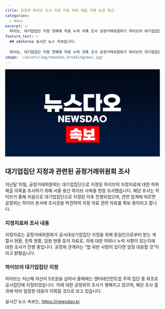 ```yaml
---
title: 공정위 하이브 조사 지정 자료 허위 제출 의혹 논란 확산
categories:
  - News
excerpt: >
  하이브, 대기업집단 지정 첫해에 자료 누락 의혹 조사 공정거래위원회가 하이브의 대기업집단 지정 자료 허위 제출 의혹을 조사 중. 이에 대한 관련 업계 소식에 따르면 공정위는 하이브 본사에 조사관 파견해 자료를 확보 중. 이 자료는 계열사, 친족, 임원 등을 포함하는데, 하이브가 제출한 자료에 허위나 누락 사항이 있다고 알려졌다. 지난해 자산 5조원을 넘어선 하이브는 올해 처음으로 대기업집단으로 지정됐으며, 공정위는 법 위반 시 엄정 조치할 것이라 밝혔다. (150자)
feature_text: >
  ## adskorea 실시간 뉴스 속보입니다.

  하이브, 대기업집단 지정 첫해에 자료 누락 의혹 조사 공정거래위원회가 하이브의 대기업집단 지정 자료 허위 제출 의혹을 조사 중. 이에 대한 관련 업계 소식에 따르면 공정위는 하이브 본사에 조사관 파견해 자료를 확보 중. 이 자료는 계열사, 친족, 임원 등을 포함하는데, 하이브가 제출한 자료에 허위나 누락 사항이 있다고 알려졌다. 지난해 자산 5조원을 넘어선 하이브는 올해 처음으로 대기업집단으로 지정됐으며, 공정위는 법 위반 시 엄정 조치할 것이라 밝혔다. (150자)
image: '/assets/img/newsdao_breakingnews.jpg'
---
```


<p><img src="/assets/img/newsdao_breakingnews.jpg" alt="adskorea 속보" /></p>

<h2 data-ke-size="size26">대기업집단 지정과 관련된 공정거래위원회 조사</h2>

<p data-ke-size="size16">지난달 10일, 공정거래위원회는 대기업집단으로 지정된 하이브의 지정자료에 대한 허위 제출 의혹을 조사하기 위해 서울 용산 하이브 사옥을 현장 조사했습니다. 해당 조사는 하이브가 올해 처음으로 대기업집단으로 지정된 이후 진행되었으며, 관련 업계에 따르면 공정위는 하이브 본사에 조사관을 파견하여 지정 자료 관련 자료를 확보 중이라고 합니다.</p>

<h3>지정자료와 조사 내용</h3>

<p data-ke-size="size16">지정자료는 공정거래위원회가 공시대상기업집단 지정을 위해 동일인으로부터 받는 계열사 현황, 친족 현황, 임원 현황 등의 자료로, 이에 대한 허위나 누락 사항이 있는지에 대한 조사가 진행 중입니다. 공정위 관계자는 “법 위반 사항이 있다면 엄정 대응할 것”이라고 밝혔습니다.</p>

<h3>하이브의 대기업집단 지정</h3>

<p data-ke-size="size16">하이브는 지난해 자산이 5조원을 넘어서 올해에는 엔터테인먼트업 주력 집단 중 최초로 공시집단에 지정되었습니다. 이에 대한 공정위의 조사가 행해지고 있으며, 해당 조사 결과에 따라 엄정한 대응이 이뤄질 것으로 보고 있습니다.</p>
실시간 뉴스 속보는, <a href="https://newsdao.kr" rel="dofollow">https://newsdao.kr</a>


